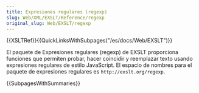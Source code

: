 ```yaml
---
title: Expresiones regulares (regexp)
slug: Web/XML/EXSLT/Reference/regexp
original_slug: Web/EXSLT/regexp
---
```


{{XSLTRef}}{{QuickLinksWithSubpages("/es/docs/Web/EXSLT")}}

El paquete de Expresiones regulares (regexp) de EXSLT proporciona funciones que permiten probar,
hacer coincidir y reemplazar texto usando expresiones regulares de estilo JavaScript.
El espacio de nombres para el paquete de expresiones regulares es `http://exslt.org/regexp`.

{{SubpagesWithSummaries}}
